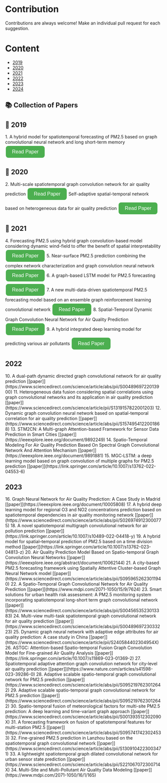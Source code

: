 # Contribution

Contributions are always welcome! Make an individual pull request for each suggestion.

# Content

<ul>
    <li><a href="#2019">2019</a></li>
    <li><a href="#2020">2020</a></li>
    <li><a href="#2021">2021</a></li>
    <li><a href="#2022">2022</a></li>
    <li><a href="#2023">2023</a></li>
    <li><a href="#2024">2024</a></li>
</ul>

## 📚 Collection of Papers
<h2 id="2019">📅 2019</h2>
1. A hybrid model for spatiotemporal forecasting of PM2.5 based on graph convolutional neural network and long short-term memory  
   <a href="https://www.sciencedirect.com/science/article/abs/pii/S0048969719303821" target="_blank">
   <button style="background-color:#4CAF50; color:white; border:none; padding:10px 20px; text-align:center; text-decoration:none; display:inline-block; font-size:16px; margin:4px 2px; cursor:pointer; border-radius:8px;">
   Read Paper
   </button></a>

<h2 id="2020">📅 2020</h2>
2. Multi-scale spatiotemporal graph convolution network for air quality prediction <a href="https://link.springer.com/article/10.1007/s10489-020-02054-y" target="_blank"> <button style="background-color:#4CAF50; color:white; border:none; padding:10px 20px; text-align:center; text-decoration:none; display:inline-block; font-size:16px; margin:4px 2px; cursor:pointer; border-radius:8px;"> Read Paper </button></a>
Self-adaptive spatial-temporal network based on heterogeneous data for air quality prediction
<a href="https://www.tandfonline.com/doi/full/10.1080/09540091.2020.1841095" target="_blank"> <button style="background-color:#4CAF50; color:white; border:none; padding:10px 20px; text-align:center; text-decoration:none; display:inline-block; font-size:16px; margin:4px 2px; cursor:pointer; border-radius:8px;"> Read Paper </button></a>
<h2 id="2021">📅 2021</h2>
4. Forecasting PM2.5 using hybrid graph convolution-based model considering dynamic wind-field to offer the benefit of spatial interpretability <a href="https://www.sciencedirect.com/science/article/abs/pii/S0269749121000518" target="_blank"> <button style="background-color:#4CAF50; color:white; border:none; padding:10px 20px; text-align:center; text-decoration:none; display:inline-block; font-size:16px; margin:4px 2px; cursor:pointer; border-radius:8px;"> Read Paper </button></a>
5. Near-surface PM2.5 prediction combining the complex network characterization and graph convolution neural network
<a href="https://link.springer.com/article/10.1007/s00521-021-06300-3" target="_blank"> <button style="background-color:#4CAF50; color:white; border:none; padding:10px 20px; text-align:center; text-decoration:none; display:inline-block; font-size:16px; margin:4px 2px; cursor:pointer; border-radius:8px;"> Read Paper </button></a>
6. A graph-based LSTM model for PM2.5 forecasting
<a href="https://www.sciencedirect.com/science/article/abs/pii/S1309104221002166" target="_blank"> <button style="background-color:#4CAF50; color:white; border:none; padding:10px 20px; text-align:center; text-decoration:none; display:inline-block; font-size:16px; margin:4px 2px; cursor:pointer; border-radius:8px;"> Read Paper </button></a>
7. A new multi-data-driven spatiotemporal PM2.5 forecasting model based on an ensemble graph reinforcement learning convolutional network
<a href="https://www.sciencedirect.com/science/article/abs/pii/S1309104221002622" target="_blank"> <button style="background-color:#4CAF50; color:white; border:none; padding:10px 20px; text-align:center; text-decoration:none; display:inline-block; font-size:16px; margin:4px 2px; cursor:pointer; border-radius:8px;"> Read Paper </button></a>
8. Spatial-Temporal Dynamic Graph Convolution Neural Network for Air Quality Prediction
<a href="https://ieeexplore.ieee.org/document/9534167" target="_blank"> <button style="background-color:#4CAF50; color:white; border:none; padding:10px 20px; text-align:center; text-decoration:none; display:inline-block; font-size:16px; margin:4px 2px; cursor:pointer; border-radius:8px;"> Read Paper </button></a>
9. A hybrid integrated deep learning model for predicting various air pollutants
<a href="https://www.tandfonline.com/doi/full/10.1080/15481603.2021.1988429" target="_blank"> <button style="background-color:#4CAF50; color:white; border:none; padding:10px 20px; text-align:center; text-decoration:none; display:inline-block; font-size:16px; margin:4px 2px; cursor:pointer; border-radius:8px;"> Read Paper </button></a>
<h2 id="2022">2022</h2>
10. A dual-path dynamic directed graph convolutional network for air
quality prediction [[paper]](https://www.sciencedirect.com/science/article/abs/pii/S0048969722013900)
11. Heterogeneous data fusion considering spatial correlations using graph
convolutional networks and its application in air quality prediction [[paper]](https://www.sciencedirect.com/science/article/pii/S1319157822001203)
12. Dynamic graph convolution neural network based on spatial-temporal
correlation for air quality prediction [[paper]](https://www.sciencedirect.com/science/article/abs/pii/S1574954122001868)
13. STM2CN: A Multi-graph Attention-based
Framework for Sensor Data Prediction in Smart
Cities [[paper]](https://ieeexplore.ieee.org/document/9892249)
14. Spatio-Temporal Modeling For Air Quality
Prediction Based On Spectral Graph Convolutional
Network And Attention Mechanism [[paper]](https://ieeexplore.ieee.org/document/9891881)
15. MGC‑LSTM: a deep learning model based on graph convolution
of multiple graphs for PM2.5 prediction [[paper]](https://link.springer.com/article/10.1007/s13762-022-04553-6)
<h2 id="2023">2023</h2>
16. Graph Neural Network for Air Quality Prediction:
A Case Study in Madrid [[paper]](https://ieeexplore.ieee.org/document/10005808)
17. A hybrid deep learning model for regional O3 and NO2 concentrations
prediction based on spatiotemporal dependencies in air quality
monitoring network [[paper]](https://www.sciencedirect.com/science/article/abs/pii/S0269749123000775)
18. A novel spatiotemporal multigraph convolutional network
for air pollution prediction [[paper]](https://link.springer.com/article/10.1007/s10489-022-04418-y)
19. A hybrid model for spatial–temporal prediction of PM2.5 based
on a time division method [[paper]](https://link.springer.com/article/10.1007/s13762-023-04813-z)
20. Air Quality Prediction Model Based on
Spatio-temporal Graph Convolution Neural Networks [[paper]](https://ieeexplore.ieee.org/abstract/document/10062144)
21. A city-based PM2.5 forecasting framework using Spatially Attentive
Cluster-based Graph Neural Network model [[paper]](https://www.sciencedirect.com/science/article/abs/pii/S0959652623011940)
22. A Spatio-Temporal Graph Convolutional Network for Air
Quality Prediction [[paper]](https://www.mdpi.com/2071-1050/15/9/7624)
23. Smart solutions for urban health risk assessment: A PM2.5 monitoring
system incorporating spatiotemporal long-short term graph
convolutional network [[paper]](https://www.sciencedirect.com/science/article/abs/pii/S0045653523013383)
24. Multi-view multi-task spatiotemporal graph convolutional network for air
quality prediction [[paper]](https://www.sciencedirect.com/science/article/abs/pii/S0048969723033223)
25. Dynamic graph neural network with adaptive edge attributes for
air quality prediction: A case study in China [[paper]](https://www.sciencedirect.com/science/article/pii/S240584402304954X)
26. ASTGC: Attention-based Spatio-temporal Fusion Graph Convolution
Model for Fine-grained Air Quality Analysis [[paper]](https://link.springer.com/article/10.1007/s11869-023-01369-2)
27. Spatiotemporal adaptive attention
graph convolution network
for city‑level air quality prediction [[paper]](https://www.nature.com/articles/s41598-023-39286-0)
28. Adaptive scalable spatio-temporal graph convolutional network for PM2.5
prediction [[paper]](https://www.sciencedirect.com/science/article/abs/pii/S0952197623012642)
29. Adaptive scalable spatio-temporal graph convolutional network for PM2.5
prediction [[paper]](https://www.sciencedirect.com/science/article/abs/pii/S0952197623012642)
30. Spatio-temporal fusion of meteorological factors for multi-site PM2.5
prediction: A deep learning and time-variant graph approach [[paper]](https://www.sciencedirect.com/science/article/abs/pii/S001393512302090X)
31. A forecasting framework on fusion of spatiotemporal features for
multi-station PM2.5 [[paper]](https://www.sciencedirect.com/science/article/abs/pii/S0957417423024533)
32. Fine-grained PM2.5 prediction in Lanzhou based on the spatiotemporal graph
convolutional network [[paper]](https://www.sciencedirect.com/science/article/abs/pii/S1309104223003471)
33. A lightweight spatiotemporal graph dilated convolutional network for
urban sensor state prediction [[paper]](https://www.sciencedirect.com/science/article/abs/pii/S221067072300714X)
34. Multi-Site and Multi-Pollutant Air Quality Data Modeling [[paper]](https://www.mdpi.com/2071-1050/16/1/165)

























